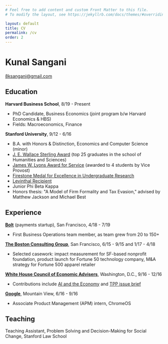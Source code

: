 ```yaml
---
# Feel free to add content and custom Front Matter to this file.
# To modify the layout, see https://jekyllrb.com/docs/themes/#overriding-theme-defaults

layout: default
title: CV
permalink: /cv
order: 2
---
```


# Kunal Sangani

8ksangani@gmail.com

## Education

**Harvard Business School**, 8/19 - Present
- PhD Candidate, Business Economics (joint program b/w Harvard Economics & HBS)
- Fields: Macroeconomics, Finance

**Stanford University**, 9/12 - 6/16
- B.A. with Honors & Distinction, Economics and Computer Science (minor)
- [J. E. Wallace Sterling Award](https://humsci.stanford.edu/current-students/sterling-award-undergraduates) (top 25 graduates in the school of Humanities and Sciences)
- [James W. Lyons Award for Service](https://news.stanford.edu/thedish/2016/06/01/students-organizations-advisers-recognized-for-service-activities/) (awarded to 4 students by Vice Provost)
- [Firestone Medal for Excellence in Undergraduate Research](https://news.stanford.edu/2016/07/15/stanford-seniors-thesis-projects-garner-university-medals/)
- [Levinthal Recipient](https://creativewriting.stanford.edu/undergraduate/resources/levinthal-tutorials)
- Junior Phi Beta Kappa
- Honors thesis: "A Model of Firm Formality and Tax Evasion," advised by Matthew Jackson and Michael Best

## Experience

[**Bolt**](https://bolt.com) (payments startup), San Francisco, 4/18 - 7/19
- First Business Operations team member, as team grew from 20 to 150+

[**The Boston Consulting Group**](https://bcg.com), San Francisco, 6/15 - 9/15 and 1/17 - 4/18
- Selected casework: impact measurement for SF-based nonprofit foundation, product launch for Fortune 50 technology company, M&A strategy for Fortune 500 apparel retailer

[**White House Council of Economic Advisers**](https://obamawhitehouse.archives.gov/sites/default/files/docs/ERP_2016_Book_Complete%20JA.pdf), Washington, D.C., 9/16 - 12/16
- Contributions include [AI and the Economy](https://obamawhitehouse.archives.gov/sites/whitehouse.gov/files/documents/Artificial-Intelligence-Automation-Economy.PDF) and [TPP issue brief](https://obamawhitehouse.archives.gov/sites/default/files/page/files/201611_cost_of_tpp_delay_issue_brief.pdf)

[**Google**](https://careers.google.com/programs/apm/), Mountain View, 6/16 - 9/16
- Associate Product Management (APM) intern, ChromeOS

## Teaching

Teaching Assistant, Problem Solving and Decision-Making for Social Change, Stanford Law School